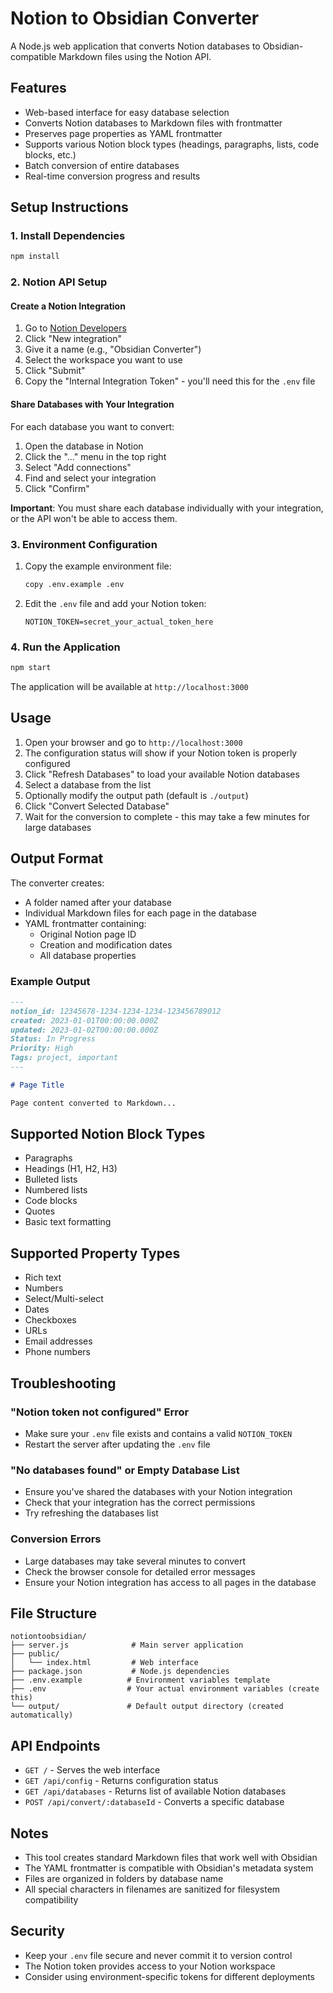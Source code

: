 # Notion to Obsidian Converter

A Node.js web application that converts Notion databases to Obsidian-compatible Markdown files using the Notion API.

## Features

- Web-based interface for easy database selection
- Converts Notion databases to Markdown files with frontmatter
- Preserves page properties as YAML frontmatter
- Supports various Notion block types (headings, paragraphs, lists, code blocks, etc.)
- Batch conversion of entire databases
- Real-time conversion progress and results

## Setup Instructions

### 1. Install Dependencies

```bash
npm install
```

### 2. Notion API Setup

#### Create a Notion Integration

1. Go to [Notion Developers](https://www.notion.so/my-integrations)
2. Click "New integration"
3. Give it a name (e.g., "Obsidian Converter")
4. Select the workspace you want to use
5. Click "Submit"
6. Copy the "Internal Integration Token" - you'll need this for the `.env` file

#### Share Databases with Your Integration

For each database you want to convert:

1. Open the database in Notion
2. Click the "..." menu in the top right
3. Select "Add connections"
4. Find and select your integration
5. Click "Confirm"

**Important**: You must share each database individually with your integration, or the API won't be able to access them.

### 3. Environment Configuration

1. Copy the example environment file:
   ```bash
   copy .env.example .env
   ```

2. Edit the `.env` file and add your Notion token:
   ```
   NOTION_TOKEN=secret_your_actual_token_here
   ```

### 4. Run the Application

```bash
npm start
```

The application will be available at `http://localhost:3000`

## Usage

1. Open your browser and go to `http://localhost:3000`
2. The configuration status will show if your Notion token is properly configured
3. Click "Refresh Databases" to load your available Notion databases
4. Select a database from the list
5. Optionally modify the output path (default is `./output`)
6. Click "Convert Selected Database"
7. Wait for the conversion to complete - this may take a few minutes for large databases

## Output Format

The converter creates:

- A folder named after your database
- Individual Markdown files for each page in the database
- YAML frontmatter containing:
  - Original Notion page ID
  - Creation and modification dates
  - All database properties

### Example Output

```markdown
---
notion_id: 12345678-1234-1234-1234-123456789012
created: 2023-01-01T00:00:00.000Z
updated: 2023-01-02T00:00:00.000Z
Status: In Progress
Priority: High
Tags: project, important
---

# Page Title

Page content converted to Markdown...
```

## Supported Notion Block Types

- Paragraphs
- Headings (H1, H2, H3)
- Bulleted lists
- Numbered lists
- Code blocks
- Quotes
- Basic text formatting

## Supported Property Types

- Rich text
- Numbers
- Select/Multi-select
- Dates
- Checkboxes
- URLs
- Email addresses
- Phone numbers

## Troubleshooting

### "Notion token not configured" Error

- Make sure your `.env` file exists and contains a valid `NOTION_TOKEN`
- Restart the server after updating the `.env` file

### "No databases found" or Empty Database List

- Ensure you've shared the databases with your Notion integration
- Check that your integration has the correct permissions
- Try refreshing the databases list

### Conversion Errors

- Large databases may take several minutes to convert
- Check the browser console for detailed error messages
- Ensure your Notion integration has access to all pages in the database

## File Structure

```
notiontoobsidian/
├── server.js              # Main server application
├── public/
│   └── index.html         # Web interface
├── package.json           # Node.js dependencies
├── .env.example          # Environment variables template
├── .env                  # Your actual environment variables (create this)
└── output/               # Default output directory (created automatically)
```

## API Endpoints

- `GET /` - Serves the web interface
- `GET /api/config` - Returns configuration status
- `GET /api/databases` - Returns list of available Notion databases
- `POST /api/convert/:databaseId` - Converts a specific database

## Notes

- This tool creates standard Markdown files that work well with Obsidian
- The YAML frontmatter is compatible with Obsidian's metadata system
- Files are organized in folders by database name
- All special characters in filenames are sanitized for filesystem compatibility

## Security

- Keep your `.env` file secure and never commit it to version control
- The Notion token provides access to your Notion workspace
- Consider using environment-specific tokens for different deployments
